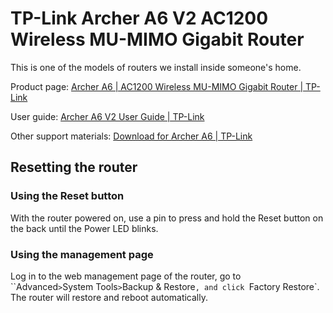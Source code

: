 # TP-Link Archer A6 V2 AC1200 Wireless MU-MIMO Gigabit Router

This is one of the models of routers we install inside someone's home.

Product page: [Archer A6 | AC1200 Wireless MU-MIMO Gigabit Router | TP-Link](https://www.tp-link.com/us/home-networking/wifi-router/archer-a6/v2.80/)

User guide: [Archer A6 V2 User Guide | TP-Link](https://www.tp-link.com/us/user-guides/Archer-A6_V2/chapter-1-get-to-know-about-your-router#ug-sub-title-1)

Other support materials: [Download for Archer A6 | TP-Link](https://www.tp-link.com/us/support/download/archer-a6/v2/)

## Resetting the router

### Using the Reset button

With the router powered on, use a pin to press and hold the Reset button on the back until the Power LED blinks.

### Using the management page

Log in to the web management page of the router, go to ``Advanced` > `System Tools` > `Backup & Restore`, and click `Factory Restore`. The router will restore and reboot automatically.

